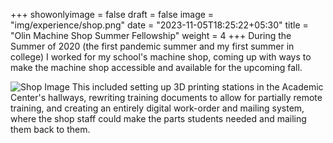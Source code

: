 +++
showonlyimage = false
draft = false
image = "img/experience/shop.png"
date = "2023-11-05T18:25:22+05:30"
title = "Olin Machine Shop Summer Fellowship"
weight = 4
+++
During the Summer of 2020 (the first pandemic summer and my first summer in college) I worked for my school's machine shop, coming up with ways to make the machine shop accessible and available for the upcoming fall.
<!--more-->
![Shop Image][1]
This included setting up 3D printing stations in the Academic Center's hallways, rewriting training documents to allow for partially remote training, and creating an entirely digital work-order and mailing system, where the shop staff could make the parts students needed and mailing them back to them.

[1]: /img/experience/Distancedprintertraining.PNG